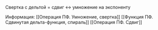 
Свертка с дельтой = сдвиг    <->   умножение на экспоненту


Информация:
[[Операция ПФ. Умножение, свертка]]
[[Функция ПФ. Сдвинутая дельта-функция, спираль]]
[[Операция ПФ. Сдвиг]]